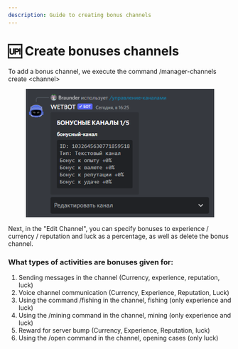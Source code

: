 ```yaml
---
description: Guide to creating bonus channels
---
```


# 🆙 Create bonuses channels

To add a bonus channel, we execute the command /manager-channels create \<channel>

<figure><img src="../.gitbook/assets/изображение_2022-10-20_162523064.png" alt=""><figcaption></figcaption></figure>

Next, in the "Edit Channel", you can specify bonuses to experience / currency / reputation and luck as a percentage, as well as delete the bonus channel.

### What types of activities are bonuses given for:

1. Sending messages in the channel (Currency, experience, reputation, luck)
2. Voice channel communication (Currency, Experience, Reputation, Luck)
3. Using the command /fishing in the channel, fishing (only experience and luck)
4. Using the /mining command in the channel, mining (only experience and luck)
5. Reward for server bump (Currency, Experience, Reputation, luck)
6. Using the /open command in the channel, opening cases (only luck)
